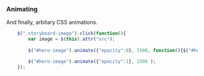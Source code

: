 ### Animating

And finally, arbitary CSS animations.

```js
    $(".storyboard-image").click(function(){
        var image = $(this).attr("src");
           
        $("#hero-image").animate({"opacity":0}, 1500, function(){$("#hero-image").attr('src', image);});

        $("#hero-image").animate({"opacity":1}, 1500 );
    });
```
